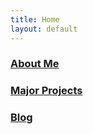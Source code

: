 ```yaml
---
title: Home
layout: default
---
```

<html>
<head>
<style>

h3 {
  font-size: 30px;
}

</style>

</head>

</html>

### [About Me](./about-me.md)

### [Major Projects](./major-projects.md)

### [Blog](./blog.md)


<!--- Based on https://stackoverflow.com/questions/78111887/how-to-remove-unwanted-horizontals-line-in-markdown
<div id="user-content-toc">
  <ul style="list-style: none;">
    <summary>
      <h1>About Me</h1>
    </summary>
  </ul>
</div>

<div id="user-content-toc">
  <ul style="list-style: none;">
    <summary>
      <h1>[Major Projects](blog.md)</h1>
    </summary>
  </ul>
</div>


<div id="user-content-toc">
  <ul style="list-style: none;">
    <summary>
      <h1>Blog</h1>
    </summary>
  </ul>
</div>-->





